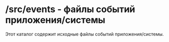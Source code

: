# /src/events - файлы событий приложения/системы 

Этот каталог содержит исходные файлы событий приложения/системы.